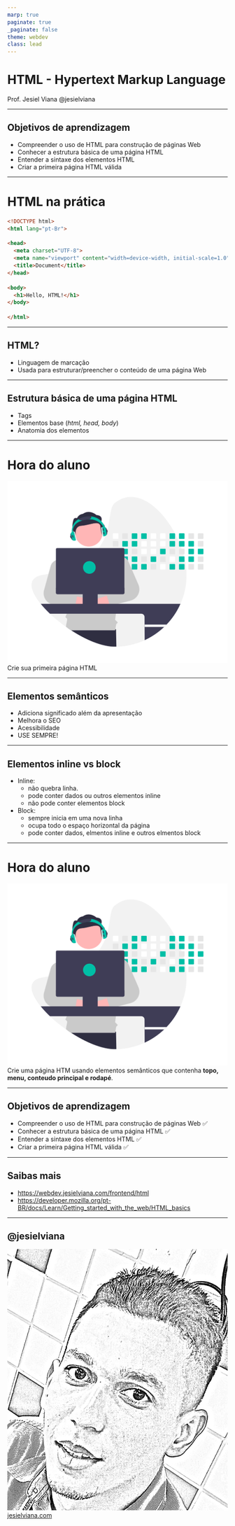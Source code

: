 ```yaml
---
marp: true
paginate: true
_paginate: false
theme: webdev
class: lead
---
```


#  HTML - Hypertext Markup Language
Prof. Jesiel Viana 
@jesielviana

---
## Objetivos de aprendizagem
- Compreender o uso de HTML para construção de páginas Web
- Conhecer a estrutura básica de uma página HTML
- Entender a sintaxe dos elementos HTML
- Criar a primeira página HTML válida

---
# HTML na prática

```html
<!DOCTYPE html>
<html lang="pt-Br">

<head>
  <meta charset="UTF-8">
  <meta name="viewport" content="width=device-width, initial-scale=1.0">
  <title>Document</title>
</head>

<body>
  <h1>Hello, HTML!</h1>
</body>

</html>
```

---
## HTML?
- Linguagem de marcação
- Usada para estruturar/preencher o conteúdo de uma página Web
---

## Estrutura básica de uma página HTML
- Tags
- Elementos base (*html, head, body*)
- Anatomia dos elementos

---
# Hora do aluno
![bg left opacity:.7](./images/developer.png)
Crie sua primeira página HTML

---


## Elementos semânticos
- Adiciona significado além da apresentação
- Melhora o SEO
- Acessibilidade
- USE SEMPRE! 

---
## Elementos inline vs block
- Inline: 
  - não quebra linha. 
  - pode conter dados ou outros elementos inline
  - não pode conter elementos block
- Block:
  - sempre inicia em uma nova linha
  - ocupa todo o espaço horizontal da página
  - pode conter dados, elmentos inline e outros elmentos block

---
# Hora do aluno
![bg left opacity:.7](./images/developer.png)
Crie uma página HTM usando elementos semânticos que contenha **topo, menu, conteudo principal e rodapé**.

---

## Objetivos de aprendizagem
- Compreender o uso de HTML para construção de páginas Web ✅
- Conhecer a estrutura básica de uma página HTML ✅
- Entender a sintaxe dos elementos HTML ✅
- Criar a primeira página HTML válida ✅

---
## Saibas mais
- https://webdev.jesielviana.com/frontend/html
- https://developer.mozilla.org/pt-BR/docs/Learn/Getting_started_with_the_web/HTML_basics

---
## @jesielviana
![bg left opacity:.7](./images/eu.png)
[jesielviana.com](jesielviana.com)
